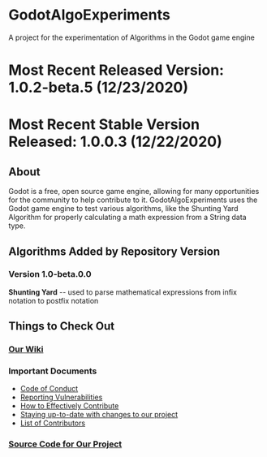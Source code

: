 # GodotAlgoExperiments
A project for the experimentation of Algorithms in the Godot game engine

# Most Recent Released Version: 1.0.2-beta.5 (12/23/2020)
# Most Recent Stable Version Released: 1.0.0.3 (12/22/2020)

## About
Godot is a free, open source game engine, allowing for many opportunities for the community to help contribute to it. GodotAlgoExperiments uses the Godot game engine to test
various algorithms, like the Shunting Yard Algorithm for properly calculating a math expression from a String data type.

## Algorithms Added by Repository Version
### Version 1.0-beta.0.0
**Shunting Yard** -- used to parse mathematical expressions from infix notation to postfix notation

## Things to Check Out
### [Our Wiki](https://github.com/Classicler/GodotAlgoExperiments/wiki)
### Important Documents  
* [Code of Conduct](https://github.com/Classicler/GodotAlgoExperiments/blob/main/CODE_OF_CONDUCT.md)
* [Reporting Vulnerabilities](https://github.com/Classicler/GodotAlgoExperiments/blob/main/SECURITY.md)
* [How to Effectively Contribute](https://github.com/Classicler/GodotAlgoExperiments/blob/main/CONTRIBUTING.md)
* [Staying up-to-date with changes to our project](https://github.com/Classicler/GodotAlgoExperiments/blob/main/UPDATES.md)
* [List of Contributors](https://github.com/Classicler/GodotAlgoExperiments/blob/main/CONTRIBUTORS.md)
### [Source Code for Our Project](https://github.com/Classicler/GodotAlgoExperiments/tree/main/src)
